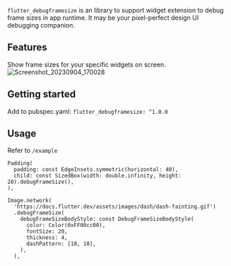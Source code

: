 `flutter_debugframesize` is an library to support widget extension to debug frame sizes in app runtime.  It may be your pixel-perfect design UI debugging companion.

## Features

Show frame sizes for your specific widgets on screen.
![Screenshot_20230904_170028](https://github.com/VansonLeung/Flutter-DebugFrameSize/assets/1129695/91801e08-cc2d-4819-bbc7-912984406a34)

## Getting started

Add to pubspec.yaml: `flutter_debugframesize: ^1.0.0`

## Usage

Refer to `/example`

```
Padding(
  padding: const EdgeInsets.symmetric(horizontal: 40),
  child: const SizedBox(width: double.infinity, height: 20).debugFrameSize(),
),
```

```
Image.network(
  'https://docs.flutter.dev/assets/images/dash/dash-fainting.gif')
  .debugFrameSize(
    debugFrameSizeBodyStyle: const DebugFrameSizeBodyStyle(
      color: Color(0xFF00cc00),
      fontSize: 20,
      thickness: 4,
      dashPattern: [10, 10],
    ),
  ),
```
